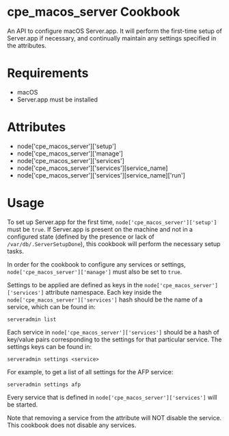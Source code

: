 cpe_macos_server Cookbook
==================
An API to configure macOS Server.app. It will perform the first-time setup of Server.app if necessary, and continually maintain any settings specified in the attributes.

Requirements
=================
* macOS
* Server.app must be installed

Attributes
=================
* node['cpe_macos_server']['setup']
* node['cpe_macos_server']['manage']
* node['cpe_macos_server']['services']
* node['cpe_macos_server']['services'][service_name]
* node['cpe_macos_server']['services'][service_name]['run']

Usage
=================

To set up Server.app for the first time, `node['cpe_macos_server']['setup']` must be `true`. If Server.app is present on the machine and not in a configured state (defined by the presence or lack of `/var/db/.ServerSetupDone`), this cookbook will perform the necessary setup tasks.

In order for the cookbook to configure any services or settings, `node['cpe_macos_server']['manage']` must also be set to `true`.

Settings to be applied are defined as keys in the `node['cpe_macos_server']['services']` attribute namespace. Each key inside the `node['cpe_macos_server']['services']` hash should be the name of a service, which can be found in:

    serveradmin list

Each service in `node['cpe_macos_server']['services']` should be a hash of key/value pairs corresponding to the settings for that particular service. The settings keys can be found in:

    serveradmin settings <service>

For example, to get a list of all settings for the AFP service:

    serveradmin settings afp

Every service that is defined in `node['cpe_macos_server']['services']` will be started.

Note that removing a service from the attribute will NOT disable the service. This cookbook does not disable any services.
